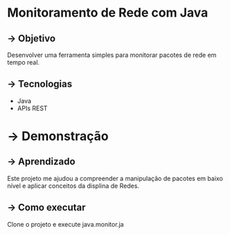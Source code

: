 # Monitoramento de Rede com Java

## -> Objetivo
Desenvolver uma ferramenta simples para monitorar pacotes de rede em tempo real.

## -> Tecnologias
- Java
- APIs REST

# -> Demonstração


## -> Aprendizado
Este projeto me ajudou a compreender a manipulação de pacotes em baixo nível e aplicar conceitos da displina de Redes.

## -> Como executar
Clone o projeto e execute java.monitor.ja
